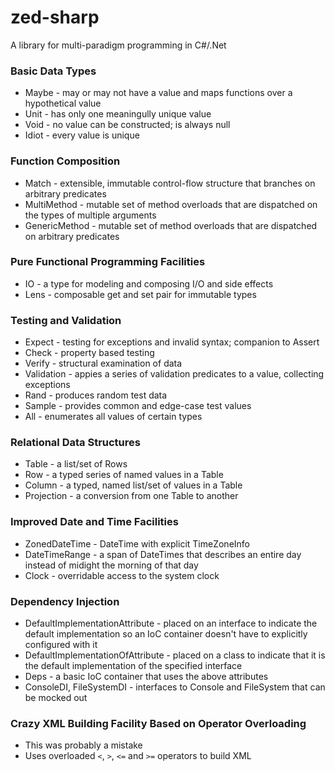 # zed-sharp

A library for multi-paradigm programming in C#/.Net

### Basic Data Types

  * Maybe - may or may not have a value and maps functions over a hypothetical value
  * Unit - has only one meaningully unique value
  * Void - no value can be constructed; is always null
  * Idiot - every value is unique

### Function Composition

  * Match - extensible, immutable control-flow structure that branches on arbitrary predicates
  * MultiMethod - mutable set of method overloads that are dispatched on the types of multiple arguments
  * GenericMethod - mutable set of method overloads that are dispatched on arbitrary predicates

### Pure Functional Programming Facilities

  * IO - a type for modeling and composing I/O and side effects
  * Lens - composable get and set pair for immutable types

### Testing and Validation

  * Expect - testing for exceptions and invalid syntax; companion to Assert
  * Check - property based testing
  * Verify - structural examination of data
  * Validation - appies a series of validation predicates to a value, collecting exceptions
  * Rand - produces random test data
  * Sample - provides common and edge-case test values
  * All - enumerates all values of certain types

### Relational Data Structures

  * Table - a list/set of Rows
  * Row - a typed series of named values in a Table
  * Column - a typed, named list/set of values in a Table
  * Projection - a conversion from one Table to another

### Improved Date and Time Facilities

  * ZonedDateTime - DateTime with explicit TimeZoneInfo
  * DateTimeRange - a span of DateTimes that describes an entire day instead of midight the morning of that day
  * Clock - overridable access to the system clock

### Dependency Injection

  * DefaultImplementationAttribute - placed on an interface to indicate the default implementation so an IoC container doesn't have to explicitly configured with it
  * DefaultImplementationOfAttribute - placed on a class to indicate that it is the default implementation of the specified interface
  * Deps - a basic IoC container that uses the above attributes
  * ConsoleDI, FileSystemDI - interfaces to Console and FileSystem that can be mocked out

### Crazy XML Building Facility Based on Operator Overloading

  * This was probably a mistake
  * Uses overloaded `<`, `>`, `<=` and `>=` operators to build XML